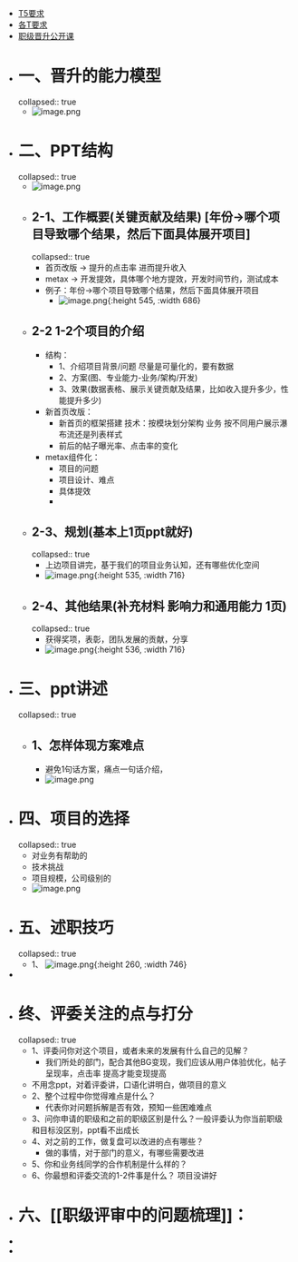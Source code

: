 - [T5要求](https://ilearning.58corp.com/learn/online/play?p=2vg0pt)
- [各T要求](https://ilearning.58corp.com/learn/rank)
- [职级晋升公开课](https://ilearning.58corp.com/learn/online/play?p=2vcddm)
- # 一、晋升的能力模型
  collapsed:: true
	- ![image.png](../assets/image_1660978368871_0.png)
- # 二、PPT结构
  collapsed:: true
	- ![image.png](../assets/image_1660978446087_0.png)
	- ## 2-1、工作概要(关键贡献及结果) [年份->哪个项目导致哪个结果，然后下面具体展开项目]
	  collapsed:: true
		- 首页改版 -> 提升的点击率   进而提升收入
		- metax -> 开发提效，具体哪个地方提效，开发时间节约，测试成本
		- 例子：年份->哪个项目导致哪个结果，然后下面具体展开项目
			- ![image.png](../assets/image_1660978656253_0.png){:height 545, :width 686}
	- ## 2-2 1-2个项目的介绍
		- 结构：
			- 1、介绍项目背景/问题   尽量是可量化的，要有数据
			- 2、方案(图、专业能力-业务/架构/开发)
			- 3、效果(数据表格、展示关键贡献及结果，比如收入提升多少，性能提升多少)
		- 新首页改版：
			- 新首页的框架搭建   技术：按模块划分架构     业务 按不同用户展示瀑布流还是列表样式
			- 前后的帖子曝光率、点击率的变化
		- metax组件化：
			- 项目的问题
			- 项目设计、难点
			- 具体提效
			-
	- ## 2-3、规划(基本上1页ppt就好)
	  collapsed:: true
		- 上边项目讲完，基于我们的项目业务认知，还有哪些优化空间
		- ![image.png](../assets/image_1660979262157_0.png){:height 535, :width 716}
	- ## 2-4、其他结果(补充材料 影响力和通用能力 1页)
	  collapsed:: true
		- 获得奖项，表彰，团队发展的贡献，分享
		- ![image.png](../assets/image_1660979353350_0.png){:height 536, :width 716}
- # 三、ppt讲述
  collapsed:: true
	- ## 1、怎样体现方案难点
		- 避免1句话方案，痛点一句话介绍，
		- ![image.png](../assets/image_1660980323665_0.png)
- # 四、项目的选择
  collapsed:: true
	- 对业务有帮助的
	- 技术挑战
	- 项目规模，公司级别的
	- ![image.png](../assets/image_1660980580272_0.png)
- # 五、述职技巧
  collapsed:: true
	- 1、 ![image.png](../assets/image_1660980846677_0.png){:height 260, :width 746}
-
- # 终、评委关注的点与打分
  collapsed:: true
	- 1、评委问你对这个项目，或者未来的发展有什么自己的见解？
		- 我们所处的部门，配合其他BG变现，我们应该从用户体验优化，帖子呈现率，点击率 提高才能变现提高
	- 不用念ppt，对着评委讲，口语化讲明白，做项目的意义
	- 2、整个过程中你觉得难点是什么？
		- 代表你对问题拆解是否有效，预知一些困难难点
	- 3、问你申请的职级和之前的职级区别是什么？一般评委认为你当前职级和目标没区别，ppt看不出成长
	- 4、对之前的工作，做复盘可以改进的点有哪些？
		- 做的事情，对于部门的意义，有哪些需要改进
	- 5、你和业务线同学的合作机制是什么样的？
	- 6、你最想和评委交流的1-2件事是什么？  项目没讲好
- # 六、[[职级评审中的问题梳理]]：
-
-